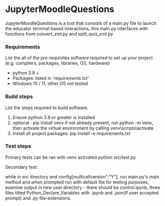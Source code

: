 # JupyterMoodleQuestions
JupyterMoodleQuestions is a tool that consists of a main.py file to launch the educator terminal based interactions, this main.py interfaces with functions from convert_xml.py and split_quiz_xml.py

### Requirements

List the all of the pre-requisites software required to set up your project (e.g. compilers, packages, libraries, OS, hardware)

* python 3.9 +
* Packages: listed in 'requirements.txt'
* Windows 10 / 11, other OS not tested

### Build steps

List the steps required to build software. 

1. Ensure python 3.9 or greater is installed
2. optional : pip install venv if not already present, run python -m venv, then activate the virtual environment by calling venv\scripts\activate
3. install all project packages:
    pip install -e requirements.txt 

### Test steps

Primary tests can be ran with venv activated
   python src/test.py 

Secondary test:

while in src directory and config[multicellversion":"Y"], run main.py's main method and when prompted run with default file for testing purposes, examine output in new user directory - there should be control.ipynb, three files titled Python_Declare_Variables with .ipynb and .json(if user accepted prompt) and .py file-extensions.

